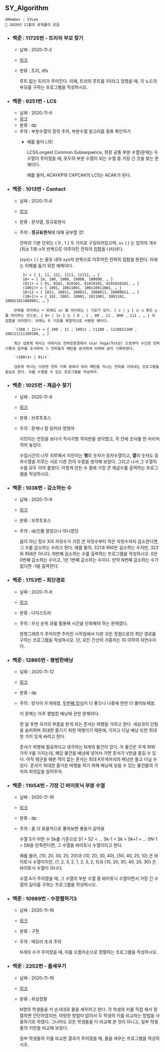 ## SY_Algorithm
```
❣️Member : SYLee
🐋 2020년 11월의 문제풀이 모음
```

- ### 백준 : 11725번 - 트리의 부모 찾기
    - 날짜 : 2020-11-2
    - [링크](https://www.acmicpc.net/problem/11725)
    - 분류 : 트리, dfs

        루트 없는 트리가 주어진다. 이때, 트리의 루트를 1이라고 정했을 때, 각 노드의 부모를 구하는 프로그램을 작성하시오.

- ### 백준 : 9251번 - LCS
    - 날짜 : 2020-11-6
    - [링크](https://www.acmicpc.net/problem/9251)
    - 분류 : dp
    - 주의 : 부분수열의 정의 주의, 부분수열 알고리즘 종류 확인하기
      - 예를 들어 LIS!

        LCS(Longest Common Subsequence, 최장 공통 부분 수열)문제는 두 수열이 주어졌을 때, 모두의 부분 수열이 되는 수열 중 가장 긴 것을 찾는 문제이다.

        예를 들어, ACAYKP와 CAPCAK의 LCS는 ACAK가 된다.

- ### 백준 : 1013번 - Contact
    - 날짜 : 2020-11-6
    - [링크](https://www.acmicpc.net/problem/1013)
    - 분류 : 문자열, 정규표현식
    - 주의 : **정규표현식**에 대해 공부할 것!

        전파의 기본 단위는 { 0 , 1 } 두 가지로 구성되어있으며, x+ (  ) 는 임의의 개수(최소 1개) x의 반복으로 이루어진 전파의 집합을 나타낸다.

        (xyx)+ (  ) 는 괄호 내의 xyx의 반복으로 이루어진 전파의 집합을 뜻한다. 아래는 이해를 돕기 위한 예제이다.
```
        1+ = { 1, 11, 111, 1111, 11111, … }
        10+ = { 10, 100, 1000, 10000, 100000, … }
        (01)+ = { 01, 0101, 010101, 01010101, 0101010101, … }
        (1001)+ = { 1001, 10011001, 100110011001, … }
        10+11 = { 1011, 10011, 100011, 1000011, 10000011, … }
        (10+1)+ = { 101, 1001, 10001, 1011001, 1001101, 100011011000001, … }
```
        반복을 의미하는 + 외에도 or 를 의미하는 | 기호가 있다. { x | y } 는 x 혹은 y 를 의미하는 것으로, { 0+ | 1+ } 는 { 0 , 1 , 00 , 11 , 000 , 111 , … } 의 집합을 의미한다. 아래는 두 기호를 복합적으로 사용한 예이다.

        `(100 | 11)+ = { 100 , 11 , 10011 , 11100 , 1110011100 , 100111111100100, … }`

        최근 김동혁 박사는 아레시보 전파망원경에서 star Vega(직녀성) 으로부터 수신한 전파 기록의 일부를 조사하여 그 전파들의 패턴을 분석하여 아래와 같이 기록하였다.

        `(100+1+ | 01)+`

        김동혁 박사는 다양한 전파 기록 중에서 위의 패턴을 지니는 전파를 가려내는 프로그램을 필요로 한다. 이를 수행할 수 있는 프로그램을 작성하라.

- ### 백준 : 1025번 - 제곱수 찾기
    - 날짜 : 2020-11-9
    - [링크](https://www.acmicpc.net/problem/1025)
    - 분류 : 브루투포스
    - 주의 : 문제나 잘 읽어라 멍청아

        지민이는 천장을 보다가 직사각형 격자판을 생각했고, 각 칸에 숫자를 한 자리씩 적어 놓았다.

        수업시간이 너무 지루해서 지민이는 **행**의 숫자가 등차수열이고, **열**의 숫자도 등차수열을 이루는 서로 다른 칸의 수열을 생각해 보았다. 그리고 나서 그 수열의 수를 모두 이어 붙였다. 이렇게 만든 수 중에 가장 큰 제곱수를 출력하는 프로그램을 작성하시오.

- ### 백준 : 1038번 - 감소하는 수
    - 날짜 : 2020-11-9
    - [링크](https://www.acmicpc.net/problem/1038)
    - 분류 : 브루트포스
    - 주의 : dp인줄 알았으나 아니였당

        음이 아닌 정수 X의 자릿수가 가장 큰 자릿수부터 작은 자릿수까지 감소한다면, 그 수를 감소하는 수라고 한다. 예를 들어, 321과 950은 감소하는 수지만, 322와 958은 아니다. N번째 감소하는 수를 출력하는 프로그램을 작성하시오. 0은 0번째 감소하는 수이고, 1은 1번째 감소하는 수이다. 만약 N번째 감소하는 수가 없다면 -1을 출력한다.

- ### 백준 : 1753번 - 최단경로
    - 날짜 : 2020-11-9
    - [링크](https://www.acmicpc.net/problem/1753)
    - 분류 : 다익스트라
    - 주의 : 우선 순위 큐를 활용해 시간을 단축해야 하는 문제였다.

        방향그래프가 주어지면 주어진 시작점에서 다른 모든 정점으로의 최단 경로를 구하는 프로그램을 작성하시오. 단, 모든 간선의 가중치는 10 이하의 자연수이다.

- ### 백준 : 12865번 - 평범한배낭
    - 날짜 : 2020-11-12
    - [링크](https://www.acmicpc.net/problem/12865)
    - 분류 : dp
    - 주의 : 방식이 두개에염, [두번째 방식](./SY_B12865_1.cpp)이 더 좋으니 나중에 한번 더 풀어보세염.

        이 문제는 아주 평범한 배낭에 관한 문제이다.

        한 달 후면 국가의 부름을 받게 되는 준서는 여행을 가려고 한다. 세상과의 단절을 슬퍼하며 최대한 즐기기 위한 여행이기 때문에, 가지고 다닐 배낭 또한 최대한 가치 있게 싸려고 한다.

        준서가 여행에 필요하다고 생각하는 N개의 물건이 있다. 각 물건은 무게 W와 가치 V를 가지는데, 해당 물건을 배낭에 넣어서 가면 준서가 V만큼 즐길 수 있다. 아직 행군을 해본 적이 없는 준서는 최대 K무게까지의 배낭만 들고 다닐 수 있다. 준서가 최대한 즐거운 여행을 하기 위해 배낭에 넣을 수 있는 물건들의 가치의 최댓값을 알려주자.

- ### 백준 : 11054번 - 가장 긴 바이토닉 부분 수열
    - 날짜 : 2020-11-18
    - [링크](https://www.acmicpc.net/problem/11054)
    - 분류 : dp
    - 주의 : 좀 더 효율적으로 풀어보면 좋을거 같아용

        수열 S가 어떤 수 Sk를 기준으로 S1 < S2 < ... Sk-1 < Sk > Sk+1 > ... SN-1 > SN을 만족한다면, 그 수열을 바이토닉 수열이라고 한다.

        예를 들어, {10, 20, 30, 25, 20}과 {10, 20, 30, 40}, {50, 40, 25, 10} 은 바이토닉 수열이지만,  {1, 2, 3, 2, 1, 2, 3, 2, 1}과 {10, 20, 30, 40, 20, 30} 은 바이토닉 수열이 아니다.

        수열 A가 주어졌을 때, 그 수열의 부분 수열 중 바이토닉 수열이면서 가장 긴 수열의 길이를 구하는 프로그램을 작성하시오.

- ### 백준 : 10989번 - 수정렬하기3
    - 날짜 : 2020-11-18
    - [링크](https://www.acmicpc.net/problem/10989)
    - 분류 : 구현
    - 주의 : 메모리 초과 주의

        N개의 수가 주어졌을 때, 이를 오름차순으로 정렬하는 프로그램을 작성하시오.

- ### 백준 : 2252번 - 줄세우기
    - 날짜 : 2020-11-18
    - [링크](https://www.acmicpc.net/problem/2252)
    - 분류 : 위상정렬

        N명의 학생들을 키 순서대로 줄을 세우려고 한다. 각 학생의 키를 직접 재서 정렬하면 간단하겠지만, 마땅한 방법이 없어서 두 학생의 키를 비교하는 방법을 사용하기로 하였다. 그나마도 모든 학생들을 다 비교해 본 것이 아니고, 일부 학생들의 키만을 비교해 보았다.

        일부 학생들의 키를 비교한 결과가 주어졌을 때, 줄을 세우는 프로그램을 작성하시오.
                